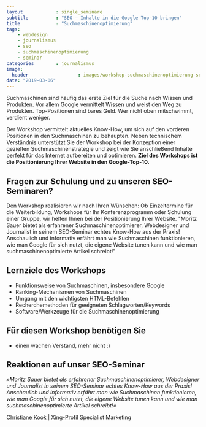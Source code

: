 ```yaml
---
layout            : single_seminare
subtitle          : "SEO – Inhalte in die Google Top-10 bringen"
title             : "Suchmaschinenoptimierung"
tags:
    - webdesign
    - journalismus
    - seo
    - suchmaschinenoptimierung
    - seminar
categories        : journalismus
image:
  header                  : images/workshop-suchmaschinenoptimierung-seo-training-koeln.jpg
date: "2019-03-06"
---
```

Suchmaschinen sind häufig das erste Ziel für die Suche nach Wissen und Produkten. Vor allem Google vermittelt Wissen und weist den Weg zu Produkten. Top-Positionen sind bares Geld. Wer nicht oben mitschwimmt, verdient weniger.<!--more-->

Der Workshop vermittelt aktuelles Know-How, um sich auf den
vorderen Positionen in den Suchmaschinen zu behaupten. Neben technischem
Verständnis unterstützt Sie der Workshop bei der Konzeption einer
gezielten Suchmaschinenstrategie und zeigt wie Sie anschließend Inhalte
perfekt für das Internet aufbereiten und optimieren. **Ziel des
Workshops ist die Positionierung Ihrer Website in den Google-Top-10.**

## Fragen zur Schulung und zu unseren SEO-Seminaren?

Den Workshop realisieren wir nach Ihren Wünschen: Ob Einzeltermine für
die Weiterbildung, Workshops für Ihr Konferenzprogramm oder Schulung
einer Gruppe, wir helfen Ihnen bei der Positionierung Ihrer Website.
"Moritz Sauer bietet als erfahrener Suchmaschinenoptimierer, Webdesigner
und Journalist in seinem SEO-Seminar echtes Know-How aus der Praxis!
Anschaulich und informativ erfährt man wie Suchmaschinen funktionieren,
wie man Google für sich nutzt, die eigene Website tunen kann und wie man
suchmaschinenoptimierte Artikel schreibt!"

## Lernziele des Workshops

-   Funktionsweise von Suchmaschinen, insbesondere Google
-   Ranking-Mechanismen von Suchmaschinen
-   Umgang mit den wichtigsten HTML-Befehlen
-   Recherchemethoden für geeigneten Schlagworten/Keywords
-   Software/Werkzeuge für die Suchmaschinenoptimierung

## Für diesen Workshop benötigen Sie

-   einen wachen Verstand, mehr nicht :)

## Reaktionen auf unser SEO-Seminar

*»Moritz Sauer bietet als erfahrener Suchmaschinenoptimierer,
Webdesigner und Journalist in seinem SEO-Seminar echtes Know-How aus der
Praxis! Anschaulich und informativ erfährt man wie Suchmaschinen
funktionieren, wie man Google für sich nutzt, die eigene Website tunen
kann und wie man suchmaschinenoptimierte Artikel schreibt!«*

[Christiane Kook |
Xing-Profil](https://www.xing.com/profile/Christiane_Kook) Specialist
Marketing
